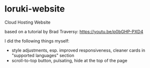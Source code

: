 # loruki-website
Cloud Hosting Website


based on a tutorial by Brad Traversy: https://youtu.be/p0bGHP-PXD4


I did the following things myself:
- style adjustments, esp. improved responsiveness, cleaner cards in "supported languages" section
- scroll-to-top button, pulsating, hide at the top of the page
